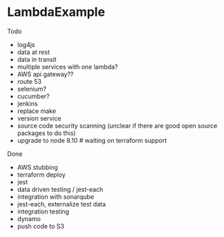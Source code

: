# LambdaExample

Todo
- log4js    
- data at rest
- data in transit    
- multiple services with one lambda?
- AWS api gateway??
- route 53    
- selenium?
- cucumber?    
- jenkins    
- replace make
- version service
- source code security scanning (unclear if there are good open source packages to do this)
- upgrade to node 8.10 # waiting on terraform support

Done
- AWS stubbing
- terraform deploy
- jest
- data driven testing / jest-each
- integration with sonarqube
- jest-each, externalize test data
- integration testing
- dynamo     
- push code to S3
    

